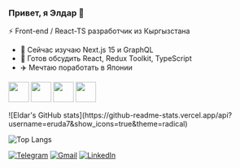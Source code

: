 ### Привет, я Элдар 👋  
⚡ Front-end / React-TS разработчик из Кыргызстана

- 🌱 Сейчас изучаю Next.js 15 и GraphQL  
- 💬 Готов обсудить React, Redux Toolkit, TypeScript  
- ✈️ Мечтаю поработать в Японии

<p>
  <!-- Иконки стека -->
  <img src="https://cdn.jsdelivr.net/gh/devicons/devicon/icons/react/react-original.svg" width="40"/>
  <img src="https://cdn.jsdelivr.net/gh/devicons/devicon/icons/typescript/typescript-original.svg" width="40"/>
  <img src="https://cdn.jsdelivr.net/gh/devicons/devicon/icons/javascript/javascript-original.svg" width="40"/>
  <img src="https://cdn.jsdelivr.net/gh/devicons/devicon/icons/nodejs/nodejs-original.svg" width="40"/>
</p>

<div>
  <!-- Вклад -->
![Eldar's GitHub stats](https://github-readme-stats.vercel.app/api?username=eruda7&show_icons=true&theme=radical)

<!-- Топ-языки -->
![Top Langs](https://github-readme-stats.vercel.app/api/top-langs/?username=eruda7&layout=compact&langs_count=8&theme=radical)
</div>



<p>
  <a href="https://t.me/eldar557"><img
    src="https://img.shields.io/badge/Telegram-26A5E4?style=for-the-badge&logo=telegram&logoColor=white"
    alt="Telegram"/></a>
  <a href="mailto:eldaremilbekov186@gmail.com"><img
    src="https://img.shields.io/badge/Gmail-D14836?style=for-the-badge&logo=gmail&logoColor=white"
    alt="Gmail"/></a>
  <a href="https://www.linkedin.com/in/eldar-emilbekov"><img
    src="https://img.shields.io/badge/LinkedIn-0077B5?style=for-the-badge&logo=linkedin&logoColor=white"
    alt="LinkedIn"/></a>
</p>
